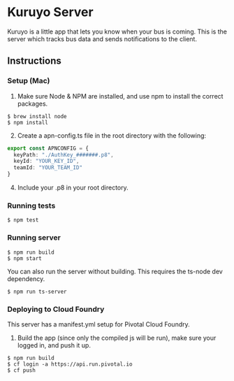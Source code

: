 # Kuruyo Server
Kuruyo is a little app that lets you know when your bus is coming.
This is the server which tracks bus data and sends notifications to the client.


## Instructions

### Setup (Mac)
1. Make sure Node & NPM are installed, and use npm to install the correct packages.
```
$ brew install node
$ npm install
```
2. Create a apn-config.ts file in the root directory with the following:

```typescript
export const APNCONFIG = {
  keyPath: "./AuthKey_#######.p8",
  keyId: "YOUR_KEY_ID",
  teamId: "YOUR_TEAM_ID"
}
```
4. Include your .p8 in your root directory.

### Running tests

```
$ npm test
```

### Running server

```
$ npm run build
$ npm start
```

You can also run the server without building.
This requires the ts-node dev dependency.

```
$ npm run ts-server
```

### Deploying to Cloud Foundry
This server has a manifest.yml setup for Pivotal Cloud Foundry.

1. Build the app (since only the compiled js will be run), make sure your logged in, and push it up.
```
$ npm run build
$ cf login -a https://api.run.pivotal.io
$ cf push
```
